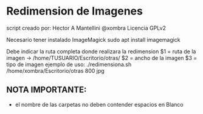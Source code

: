 # Redimension de Imagenes

script creado por: Hector A Mantellini @xombra
Licencia GPLv2

Necesario tener instalado ImageMagick
sudo apt install imagemagick
  
 Debe indicar la ruta completa donde realizara la redimension
 $1 = ruta de la imagen -> /home/TUSUARIO/Escritorio/otras/
 $2 = ancho de la imagen
 $3 = tipo de imagen
 ejemplo de uso:
 ./redimensiona.sh /home/xombra/Escritorio/otras 800 jpg

## NOTA IMPORTANTE: 
* el nombre de las carpetas no deben contender espacios en Blanco

